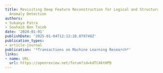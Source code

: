 ```yaml
---
title: Revisiting Deep Feature Reconstruction for Logical and Structural Industrial
  Anomaly Detection
authors:
- Sukanya Patra
- Souhaib Ben Taieb
date: '2024-01-01'
publishDate: '2025-01-04T12:12:28.079748Z'
publication_types:
- article-journal
publication: '*Transactions on Machine Learning Research*'
links:
- name: URL
  url: https://openreview.net/forum?id=kdTC4ktHPD
---
```

